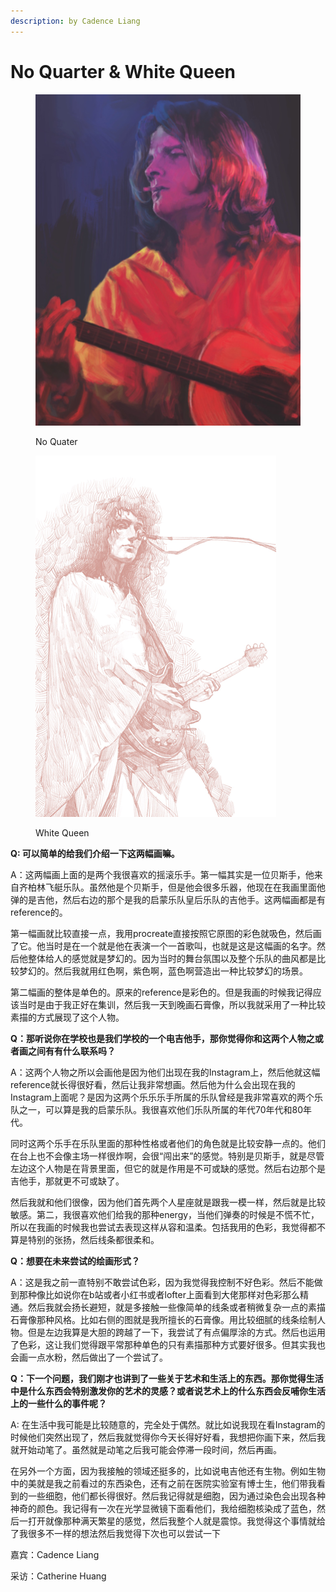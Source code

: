 ```yaml
---
description: by Cadence Liang
---
```


# No Quarter & White Queen

<figure><img src="../../.gitbook/assets/image (23).png" alt=""><figcaption><p>No Quater</p></figcaption></figure>

<figure><img src="../../.gitbook/assets/image (8).png" alt=""><figcaption><p>White Queen</p></figcaption></figure>

**Q: 可以简单的给我们介绍一下这两幅画嘛。**

A：这两幅画上面的是两个我很喜欢的摇滚乐手。第一幅其实是一位贝斯手，他来自齐柏林飞艇乐队。虽然他是个贝斯手，但是他会很多乐器，他现在在我画里面他弹的是吉他，然后右边的那个是我的启蒙乐队皇后乐队的吉他手。这两幅画都是有reference的。

第一幅画就比较直接一点，我用procreate直接按照它原图的彩色就吸色，然后画了它。他当时是在一个就是他在表演一个一首歌叫，也就是这是这幅画的名字。然后他整体给人的感觉就是梦幻的。因为当时的舞台氛围以及整个乐队的曲风都是比较梦幻的。然后我就用红色啊，紫色啊，蓝色啊营造出一种比较梦幻的场景。

第二幅画的整体是单色的。原来的reference是彩色的。但是我画的时候我记得应该当时是由于我正好在集训，然后我一天到晚画石膏像，所以我就采用了一种比较素描的方式展现了这个人物。



**Q：那听说你在学校也是我们学校的一个电吉他手，那你觉得你和这两个人物之或者画之间有有什么联系吗？**

A：这两个人物之所以会画他是因为他们出现在我的Instagram上，然后他就这幅reference就长得很好看，然后让我非常想画。然后他为什么会出现在我的Instagram上面呢？是因为这两个乐乐乐手所属的乐队曾经是我非常喜欢的两个乐队之一，可以算是我的启蒙乐队。我很喜欢他们乐队所属的年代70年代和80年代。

同时这两个乐手在乐队里面的那种性格或者他们的角色就是比较安静一点的。他们在台上也不会像主场一样很炸啊，会很“闯出来”的感觉。特别是贝斯手，就是尽管左边这个人物是在背景里面，但它的就是作用是不可或缺的感觉。然后右边那个是吉他手，那就更不可或缺了。

然后我就和他们很像，因为他们首先两个人星座就是跟我一模一样，然后就是比较敏感。第二，我很喜欢他们给我的那种energy，当他们弹奏的时候是不慌不忙，所以在我画的时候我也尝试去表现这样从容和温柔。包括我用的色彩，我觉得都不算是特别的张扬，然后线条都很柔和。



**Q：想要在未来尝试的绘画形式？**

A：这是我之前一直特别不敢尝试色彩，因为我觉得我控制不好色彩。然后不能做到那种像比如说你在b站或者小红书或者lofter上面看到大佬那样对色彩那么精通。然后我就会扬长避短，就是多接触一些像简单的线条或者稍微复杂一点的素描石膏像那种风格。比如右侧的图就是我所擅长的石膏像。用比较细腻的线条绘制人物。但是左边我算是大胆的跨越了一下，我尝试了有点偏厚涂的方式。然后也运用了色彩，这让我们觉得跟平常那种单色的只有素描那种方式要好很多。但其实我也会画一点水粉，然后做出了一个尝试了。



**Q：下一个问题，我们刚才也讲到了一些关于艺术和生活上的东西。那你觉得生活中是什么东西会特别激发你的艺术的灵感？或者说艺术上的什么东西会反哺你生活上的一些什么的事件呢？**

A: 在生活中我可能是比较随意的，完全处于偶然。就比如说我现在看Instagram的时候他们突然出现了，然后我就觉得你今天长得好好看，我想把你画下来，然后我就开始动笔了。虽然就是动笔之后我可能会停滞一段时间，然后再画。

在另外一个方面，因为我接触的领域还挺多的，比如说电吉他还有生物。例如生物中的美就是我之前看过的东西染色，还有之前在医院实验室有博士生，他们带我看到的一些细胞，他们都长得很好。然后我记得就是细胞，因为通过染色会出现各种神奇的颜色。我记得有一次在光学显微镜下面看他们，我给细胞核染成了蓝色，然后一打开就像那种满天繁星的感觉，然后我整个人就是震惊。我觉得这个事情就给了我很多不一样的想法然后我觉得下次也可以尝试一下



嘉宾：Cadence Liang

采访：Catherine Huang



